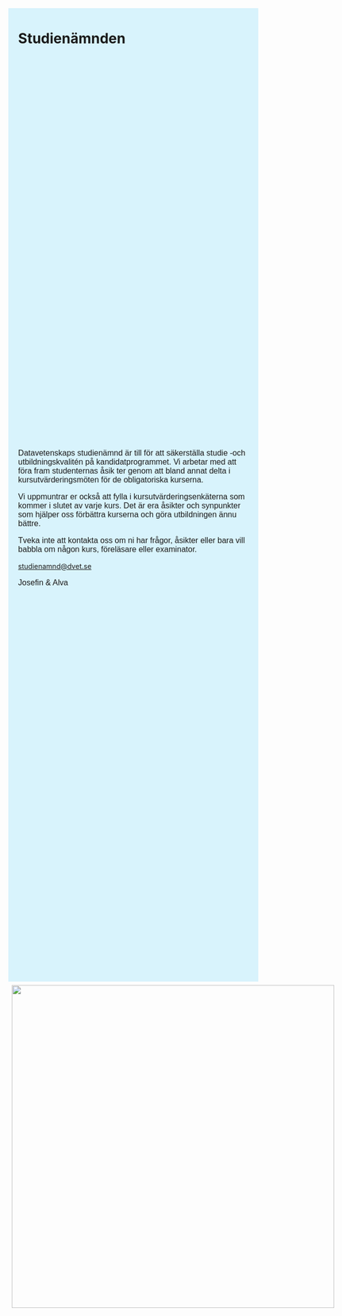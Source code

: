 <!DOCTYPE html>
<html lang="sv">
  <head>
    <meta charset="UTF-8">
    <title></title>
    <style>
      p{
        font-size:16px;
        font-family: "Tahoma", "Geneva", sans-serif; 
      }
      main{
        padding: 0px;
        float: center;
        margin: 10px auto;
      }
      .page{
        padding: 0px;
      }
      .cimg img{
        padding: 1%;
      }
      .ctxt{
        background: #D8F3FC;
        display: flex;
        flex-direction: column;
        width: 70%;
        padding: 1%;
      }
      .cimg{
        background: #D8F3FC;
        display: flex;
        flex-direction: column;
        width: 30%;
      }
      .flex-co{
        display: flex;
        flex-direction: row;
        width: inherit;
        height: 100%;
      }
       @media screen and (max-width: 1300px) {
        .flex-co{
          flex-direction: column;
        }
        .ctxt{
          flex-direction: row;
          height: 50%;
          width: inherit;
          padding: 1% 3%;
          display: grid;
        }
        h1{
          padding:0px;
        }
        .grid-header{
          padding:0px 1%;
        }
        .grid-txt{
          padding:0px 1%;
        }
        .cimg{
          background: none;
          flex-direction: row;
          width: inherit;
          height: 30%;
          display: block;
          margin-left: auto;
          margin-right: auto;
        }.cimg img{
          height: 650px;
        }
      }
      @media screen and (max-width: 600px) {
        .cimg img{
          height: 550px;
        }
      }
      @media screen and (max-width: 420px) {
        .cimg img{
          height: 450px;
        }
      }
  </style>
  </head>
  <body>
    <div class="flex-co">
      <div class="ctxt">
        <div class="grid-header">
          <h1>Studienämnden</h1>
        </div>
        <div class="grid-txt">
          <p>
            Datavetenskaps studienämnd är till för att säkerställa studie -och utbildningskvalitén på kandidatprogrammet. Vi arbetar med att föra fram studenternas åsik ter genom att bland annat delta i kursutvärderingsmöten för de obligatoriska kurserna.
          </p>
          <p>
            Vi uppmuntrar er också att fylla i kursutvärderingsenkäterna som kommer i slutet av varje kurs. Det är era åsikter och synpunkter som hjälper oss förbättra kurserna och göra utbildningen ännu bättre.
          </p>
          <p>
            Tveka inte att kontakta oss om ni har frågor, åsikter eller bara vill babbla om någon kurs, föreläsare eller examinator.
          </p>
          <a href="mailto:studienamnd@dvet.se">studienamnd@dvet.se</a>
          <p>
            Josefin & Alva
          </p>
        </div>
      </div>
      <div class="cimg">                    
        <img src="https://media.discordapp.net/attachments/969589372955557898/1148207876754645022/studienamnd.JPG?width=440&height=660"/>            
      </div>
    </div>
  </body>
</html>